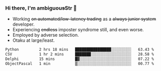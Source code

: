 ### Hi there, I'm ambiguou~~s~~Str 👋

<!--
**ambiguoustexture/ambiguoustexture** is a ✨ _special_ ✨ repository because its `README.md` (this file) appears on your GitHub profile.

Here are some ideas to get you started:
-->
- Working ~~on automated/low-latency trading~~ as a ~~always junior system~~ developer.
- Experiencing ~~endless~~ imposter syndrome still, and even worse.
- Employed by adverse selection.
- Otaku at large/least.

<!--START_SECTION:waka-->

```txt
Python         2 hrs 18 mins   ████████████████░░░░░░░░░   63.43 %
CSV            1 hr 2 mins     ███████░░░░░░░░░░░░░░░░░░   28.58 %
Delphi         15 mins         █▓░░░░░░░░░░░░░░░░░░░░░░░   07.22 %
ObjectPascal   1 min           ▒░░░░░░░░░░░░░░░░░░░░░░░░   00.77 %
```

<!--END_SECTION:waka-->
